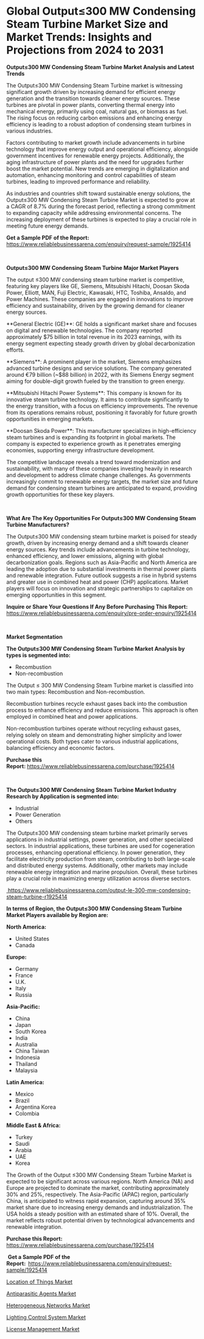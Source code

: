 <p><h1>Global Output≤300 MW Condensing Steam Turbine Market Size and Market Trends: Insights and Projections from 2024 to 2031</h1></p><p><strong>Output≤300 MW Condensing Steam Turbine Market Analysis and Latest Trends</strong></p>
<p><p>The Output≤300 MW Condensing Steam Turbine market is witnessing significant growth driven by increasing demand for efficient energy generation and the transition towards cleaner energy sources. These turbines are pivotal in power plants, converting thermal energy into mechanical energy, primarily using coal, natural gas, or biomass as fuel. The rising focus on reducing carbon emissions and enhancing energy efficiency is leading to a robust adoption of condensing steam turbines in various industries.</p><p>Factors contributing to market growth include advancements in turbine technology that improve energy output and operational efficiency, alongside government incentives for renewable energy projects. Additionally, the aging infrastructure of power plants and the need for upgrades further boost the market potential. New trends are emerging in digitalization and automation, enhancing monitoring and control capabilities of steam turbines, leading to improved performance and reliability.</p><p>As industries and countries shift toward sustainable energy solutions, the Output≤300 MW Condensing Steam Turbine Market is expected to grow at a CAGR of 8.7% during the forecast period, reflecting a strong commitment to expanding capacity while addressing environmental concerns. The increasing deployment of these turbines is expected to play a crucial role in meeting future energy demands.</p></p>
<p><strong>Get a Sample PDF of the Report:&nbsp;</strong> <a href="https://www.reliablebusinessarena.com/enquiry/request-sample/1925414?utm_campaign=1399&utm_medium=2&utm_source=Github&utm_content=ia&utm_term=24102024&utm_id=output300-mw-condensing-steam-turbine">https://www.reliablebusinessarena.com/enquiry/request-sample/1925414</a></p>
<p>&nbsp;</p>
<p><strong>Output≤300 MW Condensing Steam Turbine Major Market Players</strong></p>
<p><p>The output ≤300 MW condensing steam turbine market is competitive, featuring key players like GE, Siemens, Mitsubishi Hitachi, Doosan Skoda Power, Elliott, MAN, Fuji Electric, Kawasaki, HTC, Toshiba, Ansaldo, and Power Machines. These companies are engaged in innovations to improve efficiency and sustainability, driven by the growing demand for cleaner energy sources.</p><p>**General Electric (GE)**: GE holds a significant market share and focuses on digital and renewable technologies. The company reported approximately $75 billion in total revenue in its 2023 earnings, with its energy segment expecting steady growth driven by global decarbonization efforts.</p><p>**Siemens**: A prominent player in the market, Siemens emphasizes advanced turbine designs and service solutions. The company generated around €79 billion (~$88 billion) in 2022, with its Siemens Energy segment aiming for double-digit growth fueled by the transition to green energy.</p><p>**Mitsubishi Hitachi Power Systems**: This company is known for its innovative steam turbine technology. It aims to contribute significantly to the energy transition, with a focus on efficiency improvements. The revenue from its operations remains robust, positioning it favorably for future growth opportunities in emerging markets.</p><p>**Doosan Skoda Power**: This manufacturer specializes in high-efficiency steam turbines and is expanding its footprint in global markets. The company is expected to experience growth as it penetrates emerging economies, supporting energy infrastructure development.</p><p>The competitive landscape reveals a trend toward modernization and sustainability, with many of these companies investing heavily in research and development to address climate change challenges. As governments increasingly commit to renewable energy targets, the market size and future demand for condensing steam turbines are anticipated to expand, providing growth opportunities for these key players.</p></p>
<p>&nbsp;</p>
<p><strong>What Are The Key Opportunities For Output≤300 MW Condensing Steam Turbine Manufacturers?</strong></p>
<p><p>The Output≤300 MW condensing steam turbine market is poised for steady growth, driven by increasing energy demand and a shift towards cleaner energy sources. Key trends include advancements in turbine technology, enhanced efficiency, and lower emissions, aligning with global decarbonization goals. Regions such as Asia-Pacific and North America are leading the adoption due to substantial investments in thermal power plants and renewable integration. Future outlook suggests a rise in hybrid systems and greater use in combined heat and power (CHP) applications. Market players will focus on innovation and strategic partnerships to capitalize on emerging opportunities in this segment.</p></p>
<p><strong>Inquire or Share Your Questions If Any Before Purchasing This Report:</strong> <a href="https://www.reliablebusinessarena.com/enquiry/pre-order-enquiry/1925414?utm_campaign=1399&utm_medium=2&utm_source=Github&utm_content=ia&utm_term=24102024&utm_id=output300-mw-condensing-steam-turbine">https://www.reliablebusinessarena.com/enquiry/pre-order-enquiry/1925414</a></p>
<p>&nbsp;</p>
<p><strong>Market Segmentation</strong></p>
<p><strong>The Output≤300 MW Condensing Steam Turbine Market Analysis by types is segmented into:</strong></p>
<p><ul><li>Recombustion</li><li>Non-recombustion</li></ul></p>
<p><p>The Output ≤ 300 MW Condensing Steam Turbine market is classified into two main types: Recombustion and Non-recombustion. </p><p>Recombustion turbines recycle exhaust gases back into the combustion process to enhance efficiency and reduce emissions. This approach is often employed in combined heat and power applications. </p><p>Non-recombustion turbines operate without recycling exhaust gases, relying solely on steam and demonstrating higher simplicity and lower operational costs. Both types cater to various industrial applications, balancing efficiency and economic factors.</p></p>
<p><strong>Purchase this Report:&nbsp;</strong><a href="https://www.reliablebusinessarena.com/purchase/1925414?utm_campaign=1399&utm_medium=2&utm_source=Github&utm_content=ia&utm_term=24102024&utm_id=output300-mw-condensing-steam-turbine">https://www.reliablebusinessarena.com/purchase/1925414</a></p>
<p>&nbsp;</p>
<p><strong>The Output≤300 MW Condensing Steam Turbine Market Industry Research by Application is segmented into:</strong></p>
<p><ul><li>Industrial</li><li>Power Generation</li><li>Others</li></ul></p>
<p><p>The Output≤300 MW condensing steam turbine market primarily serves applications in industrial settings, power generation, and other specialized sectors. In industrial applications, these turbines are used for cogeneration processes, enhancing operational efficiency. In power generation, they facilitate electricity production from steam, contributing to both large-scale and distributed energy systems. Additionally, other markets may include renewable energy integration and marine propulsion. Overall, these turbines play a crucial role in maximizing energy utilization across diverse sectors.</p></p>
<p><a href="https://www.reliablebusinessarena.com/output-le-300-mw-condensing-steam-turbine-r1925414?utm_campaign=1399&utm_medium=2&utm_source=Github&utm_content=ia&utm_term=24102024&utm_id=output300-mw-condensing-steam-turbine">&nbsp;https://www.reliablebusinessarena.com/output-le-300-mw-condensing-steam-turbine-r1925414</a></p>
<p><strong>In terms of Region, the Output≤300 MW Condensing Steam Turbine Market Players available by Region are:</strong></p>
<p>
    <p> <strong> North America: </strong>
        <ul>
            <li>United States</li>
            <li>Canada</li>
        </ul>
        </p> 
    <p> <strong> Europe: </strong>
        <ul>
            <li>Germany</li>
            <li>France</li>
            <li>U.K.</li>
            <li>Italy</li>
            <li>Russia</li>
        </ul>
        </p> 
    <p> <strong> Asia-Pacific: </strong>
        <ul>
            <li>China</li>
            <li>Japan</li>
            <li>South Korea</li>
            <li>India</li>
            <li>Australia</li>
            <li>China Taiwan</li>
            <li>Indonesia</li>
            <li>Thailand</li>
            <li>Malaysia</li>
        </ul>
        </p> 
    <p> <strong> Latin America: </strong>
        <ul>
            <li>Mexico</li>
            <li>Brazil</li>
            <li>Argentina Korea</li>
            <li>Colombia</li>
        </ul>
        </p> 
    <p> <strong> Middle East & Africa: </strong>
        <ul>
            <li>Turkey</li>
            <li>Saudi</li>
            <li>Arabia</li>
            <li>UAE</li>
            <li>Korea</li>
        </ul>
    </p>
    </p>
<p><p>The Growth of the Output ≤300 MW Condensing Steam Turbine Market is expected to be significant across various regions. North America (NA) and Europe are projected to dominate the market, contributing approximately 30% and 25%, respectively. The Asia-Pacific (APAC) region, particularly China, is anticipated to witness rapid expansion, capturing around 35% market share due to increasing energy demands and industrialization. The USA holds a steady position with an estimated share of 10%. Overall, the market reflects robust potential driven by technological advancements and renewable integration.</p></p>
<p><strong>Purchase this Report: </strong><a href="https://www.reliablebusinessarena.com/purchase/1925414?utm_campaign=1399&utm_medium=2&utm_source=Github&utm_content=ia&utm_term=24102024&utm_id=output300-mw-condensing-steam-turbine">https://www.reliablebusinessarena.com/purchase/1925414</a></p>
<p>&nbsp;<strong>Get a Sample PDF of the Report:&nbsp;&nbsp;</strong><a href="https://www.reliablebusinessarena.com/enquiry/request-sample/1925414?utm_campaign=1399&utm_medium=2&utm_source=Github&utm_content=ia&utm_term=24102024&utm_id=output300-mw-condensing-steam-turbine">https://www.reliablebusinessarena.com/enquiry/request-sample/1925414</a></p>
<p><strong></strong></p>
<p><p><a href="https://www.linkedin.com/pulse/global-location-things-market-product-types-applications-regional-nwucf?utm_campaign=1399&utm_medium=2&utm_source=Github&utm_content=ia&utm_term=24102024&utm_id=output300-mw-condensing-steam-turbine">Location of Things Market</a></p><p><a href="https://github.com/tamvrosiya/Market-Research-Report-List-6/blob/main/antiparasitic-agents-market.md?utm_campaign=1399&utm_medium=2&utm_source=Github&utm_content=ia&utm_term=24102024&utm_id=output300-mw-condensing-steam-turbine">Antiparasitic Agents Market</a></p><p><a href="https://www.linkedin.com/pulse/global-heterogeneous-networks-market-product-types-applications-jyxwf?utm_campaign=1399&utm_medium=2&utm_source=Github&utm_content=ia&utm_term=24102024&utm_id=output300-mw-condensing-steam-turbine">Heterogeneous Networks Market</a></p><p><a href="https://www.linkedin.com/pulse/emerging-trends-lighting-control-system-market-detailed-h5taf?utm_campaign=1399&utm_medium=2&utm_source=Github&utm_content=ia&utm_term=24102024&utm_id=output300-mw-condensing-steam-turbine">Lighting Control System Market</a></p><p><a href="https://www.linkedin.com/pulse/strategic-roadmap-success-global-license-management-market-jo1hf?utm_campaign=1399&utm_medium=2&utm_source=Github&utm_content=ia&utm_term=24102024&utm_id=output300-mw-condensing-steam-turbine">License Management Market</a></p></p>